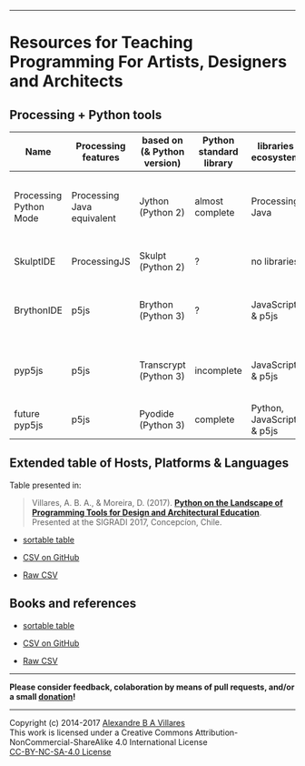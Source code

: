 ----

# Resources for Teaching Programming For Artists, Designers and Architects

## Processing + Python tools

| Name | Processing features | based on (& Python version) | Python standard library | libraries ecosystem | main features | main limitations |
| --- | --- | --- | --- | --- | --- | --- |
Processing Python Mode | Processing Java equivalent | Jython (Python 2) | almost complete | Processing Java | available inside Processing IDE, very Processing compatible | no web deployment, no modern Python libs |
SkulptIDE | ProcessingJS | Skulpt (Python 2) | ? | no libraries |  web IDE | ProcessingJS is defunct, not extensible
BrythonIDE | p5js | Brython (Python 3) | ? | JavaScript & p5js |  browser IDE & browser based sketches! | big downloads, can be slow  |
pyp5js | p5js | Transcrypt (Python 3) | incomplete | JavaScript & p5js |  browser based sketches! | JS libraries only, command line interface, experimental? |
future pyp5js | p5js | Pyodide (Python 3) | complete | Python, JavaScript & p5js |  browser based sketches! | ? |


## Extended table of Hosts, Platforms & Languages

Table presented in:

> Villares, A. B. A., & Moreira, D. (2017). [**Python on the Landscape of Programming Tools for Design and Architectural Education**](https://villares.github.io/mestrado/VILLARES_MOREIRA_SIGRADI_2017). Presented at the SIGRADI 2017, Concepcíon, Chile.

* [sortable table](http://villares.github.io/csv-to-html-table/host-platforms-and-languages)

* [CSV on GitHub](https://github.com/villares/Resources-for-teaching-programming/blob/master/I%20-%20Host%20platforms%20%26%20languages.csv)

* [Raw CSV](https://raw.githubusercontent.com/villares/Resources-for-teaching-programming/master/I%20-%20Host%20platforms%20%26%20languages.csv)

## Books and references

* [sortable table](http://villares.github.io/csv-to-html-table/books-and-references)

* [CSV on GitHub](https://github.com/villares/Resources-for-teaching-programming/blob/master/II%20-%20Books%20%26%20References.csv)

* [Raw CSV](https://raw.githubusercontent.com/villares/Resources-for-teaching-programming/master/II%20-%20Books%20%26%20References.csv)

----

**Please consider feedback, colaboration by means of pull requests, and/or a small [donation](https://www.paypal.com/cgi-bin/webscr?cmd=_s-xclick&hosted_button_id=HCGAKACDMVNV2)!**

----

Copyright (c) 2014-2017 [Alexandre B A Villares](https://abav.lugaralgum.com)<br/>
This work is licensed under a Creative Commons Attribution-NonCommercial-ShareAlike 4.0 International License<br/>
[CC-BY-NC-SA-4.0 License](https://creativecommons.org/licenses/by-nc-sa/4.0/)
